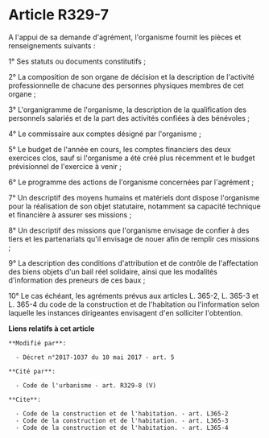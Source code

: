 # Article R329-7

A l'appui de sa demande d'agrément, l'organisme fournit les pièces et renseignements suivants :

1° Ses statuts ou documents constitutifs ;

2° La composition de son organe de décision et la description de l'activité professionnelle de chacune des personnes
physiques membres de cet organe ;

3° L'organigramme de l'organisme, la description de la qualification des personnels salariés et de la part des activités
confiées à des bénévoles ;

4° Le commissaire aux comptes désigné par l'organisme ;

5° Le budget de l'année en cours, les comptes financiers des deux exercices clos, sauf si l'organisme a été créé plus
récemment et le budget prévisionnel de l'exercice à venir ;

6° Le programme des actions de l'organisme concernées par l'agrément ;

7° Un descriptif des moyens humains et matériels dont dispose l'organisme pour la réalisation de son objet statutaire,
notamment sa capacité technique et financière à assurer ses missions ;

8° Un descriptif des missions que l'organisme envisage de confier à des tiers et les partenariats qu'il envisage de nouer
afin de remplir ces missions ;

9° La description des conditions d'attribution et de contrôle de l'affectation des biens objets d'un bail réel solidaire,
ainsi que les modalités d'information des preneurs de ces baux ;

10° Le cas échéant, les agréments prévus aux articles L. 365-2, L. 365-3 et L. 365-4 du code de la construction et de
l'habitation ou l'information selon laquelle les instances dirigeantes envisagent d'en solliciter l'obtention.

**Liens relatifs à cet article**

	**Modifié par**:

	  - Décret n°2017-1037 du 10 mai 2017 - art. 5

	**Cité par**:

	  - Code de l'urbanisme - art. R329-8 (V)

	**Cite**:

	  - Code de la construction et de l'habitation. - art. L365-2
	  - Code de la construction et de l'habitation. - art. L365-3
	  - Code de la construction et de l'habitation. - art. L365-4
